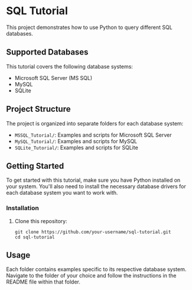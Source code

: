 # SQL Tutorial

This project demonstrates how to use Python to query different SQL databases.

## Supported Databases

This tutorial covers the following database systems:

- Microsoft SQL Server (MS SQL)
- MySQL
- SQLite

## Project Structure

The project is organized into separate folders for each database system:

- `MSSQL_Tutorial/`: Examples and scripts for Microsoft SQL Server
- `MySQL_Tutorial/`: Examples and scripts for MySQL
- `SQLite_Tutorial/`: Examples and scripts for SQLite

## Getting Started

To get started with this tutorial, make sure you have Python installed on your system. You'll also need to install the necessary database drivers for each database system you want to work with.

### Installation

1. Clone this repository:
   ```
   git clone https://github.com/your-username/sql-tutorial.git
   cd sql-tutorial
   ```

## Usage

Each folder contains examples specific to its respective database system. Navigate to the folder of your choice and follow the instructions in the README file within that folder.

